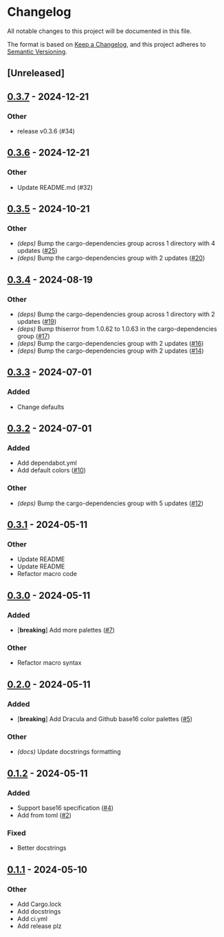 # Changelog
All notable changes to this project will be documented in this file.

The format is based on [Keep a Changelog](https://keepachangelog.com/en/1.0.0/),
and this project adheres to [Semantic Versioning](https://semver.org/spec/v2.0.0.html).

## [Unreleased]

## [0.3.7](https://github.com/kdheepak/ratatui-base16/compare/v0.3.6...v0.3.7) - 2024-12-21

### Other

- release v0.3.6 (#34)

## [0.3.6](https://github.com/kdheepak/ratatui-base16/compare/v0.3.5...v0.3.6) - 2024-12-21

### Other

- Update README.md (#32)

## [0.3.5](https://github.com/kdheepak/ratatui-base16/compare/v0.3.4...v0.3.5) - 2024-10-21

### Other

- *(deps)* Bump the cargo-dependencies group across 1 directory with 4 updates ([#25](https://github.com/kdheepak/ratatui-base16/pull/25))
- *(deps)* Bump the cargo-dependencies group with 2 updates ([#20](https://github.com/kdheepak/ratatui-base16/pull/20))

## [0.3.4](https://github.com/kdheepak/ratatui-base16/compare/v0.3.3...v0.3.4) - 2024-08-19

### Other
- *(deps)* Bump the cargo-dependencies group across 1 directory with 2 updates ([#19](https://github.com/kdheepak/ratatui-base16/pull/19))
- *(deps)* Bump thiserror from 1.0.62 to 1.0.63 in the cargo-dependencies group ([#17](https://github.com/kdheepak/ratatui-base16/pull/17))
- *(deps)* Bump the cargo-dependencies group with 2 updates ([#16](https://github.com/kdheepak/ratatui-base16/pull/16))
- *(deps)* Bump the cargo-dependencies group with 2 updates ([#14](https://github.com/kdheepak/ratatui-base16/pull/14))

## [0.3.3](https://github.com/kdheepak/ratatui-base16/compare/v0.3.2...v0.3.3) - 2024-07-01

### Added
- Change defaults

## [0.3.2](https://github.com/kdheepak/ratatui-base16/compare/v0.3.1...v0.3.2) - 2024-07-01

### Added
- Add dependabot.yml
- Add default colors ([#10](https://github.com/kdheepak/ratatui-base16/pull/10))

### Other
- *(deps)* Bump the cargo-dependencies group with 5 updates ([#12](https://github.com/kdheepak/ratatui-base16/pull/12))

## [0.3.1](https://github.com/kdheepak/ratatui-base16/compare/v0.3.0...v0.3.1) - 2024-05-11

### Other
- Update README
- Update README
- Refactor macro code

## [0.3.0](https://github.com/kdheepak/ratatui-base16/compare/v0.2.0...v0.3.0) - 2024-05-11

### Added
- [**breaking**] Add more palettes ([#7](https://github.com/kdheepak/ratatui-base16/pull/7))

### Other
- Refactor macro syntax

## [0.2.0](https://github.com/kdheepak/ratatui-base16/compare/v0.1.2...v0.2.0) - 2024-05-11

### Added
- [**breaking**] Add Dracula and Github base16 color palettes ([#5](https://github.com/kdheepak/ratatui-base16/pull/5))

### Other
- *(docs)* Update docstrings formatting

## [0.1.2](https://github.com/kdheepak/ratatui-base16/compare/v0.1.1...v0.1.2) - 2024-05-11

### Added
- Support base16 specification ([#4](https://github.com/kdheepak/ratatui-base16/pull/4))
- Add from toml ([#2](https://github.com/kdheepak/ratatui-base16/pull/2))

### Fixed
- Better docstrings

## [0.1.1](https://github.com/kdheepak/ratatui-base16/compare/v0.1.0...v0.1.1) - 2024-05-10

### Other
- Add Cargo.lock
- Add docstrings
- Add ci.yml
- Add release plz
